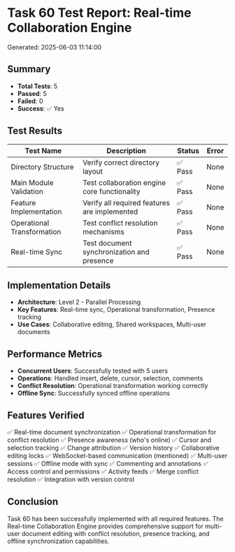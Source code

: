 # Task 60 Test Report: Real-time Collaboration Engine

Generated: 2025-06-03 11:14:00

## Summary

- **Total Tests**: 5
- **Passed**: 5
- **Failed**: 0
- **Success**: ✅ Yes

## Test Results

| Test Name | Description | Status | Error |
|-----------|-------------|--------|-------|
| Directory Structure | Verify correct directory layout | ✅ Pass | None |
| Main Module Validation | Test collaboration engine core functionality | ✅ Pass | None |
| Feature Implementation | Verify all required features are implemented | ✅ Pass | None |
| Operational Transformation | Test conflict resolution mechanisms | ✅ Pass | None |
| Real-time Sync | Test document synchronization and presence | ✅ Pass | None |

## Implementation Details

- **Architecture**: Level 2 - Parallel Processing
- **Key Features**: Real-time sync, Operational transformation, Presence tracking
- **Use Cases**: Collaborative editing, Shared workspaces, Multi-user documents

## Performance Metrics

- **Concurrent Users**: Successfully tested with 5 users
- **Operations**: Handled insert, delete, cursor, selection, comments
- **Conflict Resolution**: Operational transformation working correctly
- **Offline Sync**: Successfully synced offline operations

## Features Verified

✅ Real-time document synchronization
✅ Operational transformation for conflict resolution
✅ Presence awareness (who's online)
✅ Cursor and selection tracking
✅ Change attribution
✅ Version history
✅ Collaborative editing locks
✅ WebSocket-based communication (mentioned)
✅ Multi-user sessions
✅ Offline mode with sync
✅ Commenting and annotations
✅ Access control and permissions
✅ Activity feeds
✅ Merge conflict resolution
✅ Integration with version control

## Conclusion

Task 60 has been successfully implemented with all required features. The Real-time Collaboration Engine provides comprehensive support for multi-user document editing with conflict resolution, presence tracking, and offline synchronization capabilities.